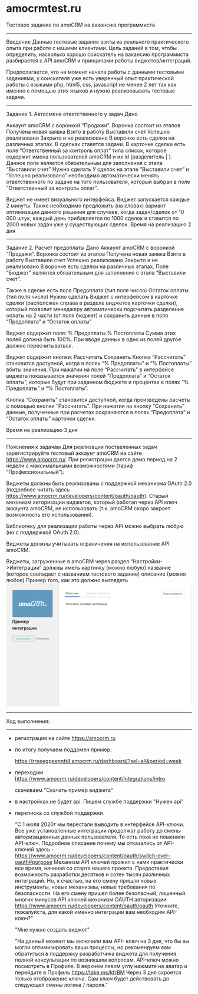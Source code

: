 # amocrmtest.ru

Тестовое задание по amoCRM на вакансию программиста

---------------------------------------------------------------
Введение
Данные тестовые задание взяты из реального практического опыта при работе с нашими клиентами. Цель заданий в том, чтобы определить, насколько хорошо соискатель на вакансию программиста разбирается с API amoCRM и принципами работы виджетов/интеграций. 

Предполагается, что на момент начала работы с данными тестовыми заданиями, у соискателя уже есть уверенный опыт практической работы с языками php, html5, css, javascript не менее 2 лет так как именно с помощью этих языков и нужно реализовывать тестовые задачи. 

---------------------------------------------------------------

Задание 1. Автосмена ответственного у задач
Дано

Аккаунт amoCRM с воронкой “Продажи”. Воронка состоит из этапов
Получена новая заявка
Взято в работу
Выставили счет
Успешно реализовано
Закрыто и не реализовано
В воронке есть сделки на различных этапах. В сделках ставятся задачи. В карточке сделки есть поле “Ответственный за контроль оплат” типа список, которое содержит имена пользователей amoCRM и их id (разделитель | ). Данное поле является обязательным для заполнения с этапа “Выставили счет”
Нужно сделать
У сделок на этапе “Выставили счет” и “Успешно реализовано” необходимо автоматически менять ответственного по задаче на того пользователя, который выбран в поле “Ответственный за контроль оплат”. 

Виджет не имеет визуального интерфейса. Виджет запускается каждые 2 минуты. 
Также необходимо предложить (на словах) вариант оптимизации данного решения для случаев, когда задач/сделок от 10 000 штук, каждый день прибавляется по 1000 сделок и ставится по 2000 новых задач уже у существующих сделок. 
Время на реализацию
2 дня

---------------------------------------------------------------

Задание 2. Расчет предоплаты
Дано
Аккаунт amoCRM с воронкой “Продажи”. Воронка состоит из этапов
Получена новая заявка
Взято в работу
Выставили счет
Успешно реализовано
Закрыто и не реализовано
В воронке есть сделки на различных этапах. Поле “Бюджет” является обязательным для заполнения с этапа “Выставили счет”. 

Также в сделке есть поля
Предоплата (тип поля число)
Остаток оплаты (тип поля число)
Нужно сделать
Виджет с интерфейсом в карточке сделки (расположен справа в разделе виджетов карточки сделки), который позволит менеджеру автоматически подсчитать разделение оплаты на 2 части (от поля бюджет) и сохранить данные в поля “Предоплата” и “Остаток оплаты”

Виджет содержит поля:
% Предоплаты
% Постоплаты
Сумма этих полей должна быть 100%. При вводе данных в одно из полей другое должно пересчитываться. 

Виджет содержит кнопки:
Рассчитать
Сохранить
Кнопка “Рассчитать” становится доступной, когда в полях “% Предоплаты” и “% Постоплаты” вбиты значения. При нажатии на поле “Рассчитать” в интерфейсе виджета показывается значения полей “Предоплата” и “Остаток оплаты”, которые будут при заданном бюджете и процентах в полях “% Предоплаты” и “% Постоплаты”. 

Кнопка “Сохранить” становится доступной, когда произведены расчеты с помощью кнопки “Рассчитать”. При нажатии на кнопку “Сохранить” данные, полученные при расчетах сохраняются в полях “Предоплата” и “Остаток оплаты” карточки сделки. 

Время на реализацию
3 дня

---------------------------------------------------------------

Пояснения к задачам
Для реализации поставленных задач зарегистрируйте тестовый аккаунт amoCRM на сайте https://www.amocrm.ru/. При регистрации дается демо период на 2 недели с максимальными возможностями (тариф “Профессиональный”).

Виджеты должны быть реализованы с поддержкой механизма OAuth 2.0 (подробнее читать здесь https://www.amocrm.ru/developers/content/oauth/oauth). Старый механизм авторизации виджетов, который работал через API ключ аккаунта amoCRM, не использовать (т.к. amoCRM скоро закроет возможность его использования). 

Библиотеку для реализации работы через API можно выбрать любую (но с поддержкой OAuth 2.0).

Виджеты должны учитывать ограничения на использование API amoCRM. 

Виджеты, загруженные в amoCRM через раздел “Настройки->Интеграции” должны иметь 
картинку (можно любую)
название (которое совпадает с названием тестового задание)
описание (можно любое)
Пример того, как это должно выглядеть
<img src="https://github.com/rreeggeenntt4/amocrmtest.ru/blob/main/media/what_should_work.png" alt="">

---------------------------------------------------------------

Ход выполнения:

---------------------------------------------------------------
- регистрация на сайте https://amocrm.ru

- по итогу получаем поддомен пример:

    https://rreeeggeenntt4.amocrm.ru/dashboard/?sel=all&period=week

- переходим https://www.amocrm.ru/developers/content/integrations/intro

    скачиваем "Скачать пример виджета"

- в настройках не будет api. Пишем службе поддержки "Нужен api"

- переписка со службой поддержки

    "С 1 июля 2020г мы перестали выводить в интерфейсе API-ключи. Все уже установленные интеграции продолжат работу до смены авторизационных данных пользователя. То есть пока не поменяли API-ключ. Подробное описание почему мы отказались от API-ключей здесь - https://www.amocrm.ru/developers/content/oauth/switch-over-oauth#purpose Механизм API ключей прожил с нами практически все время, начиная со старта нашего проекта. Предоставил возможность разработки десятков и сотен тысяч различных интеграций. Но, к счастью, на его смену пришли новые инструменты, новые механизмы, новые требования по безопасности. На его смену пришел более безопасный, лишенный многих минусов API ключей механизм OAUTH авторизации https://www.amocrm.ru/developers/content/oauth/oauth Уточните, пожалуйста, для какой именно интеграции вам необходим API-ключ?"

    "Мне нужно создать виджет"

    "На данный момент мы включили вам API- ключ на 3 дня, что бы вы могли оптимизировать ваши процессы, но рекомендуем вам обратиться в поддержку разработчика виджета для получения полной консультации по возникшим вопросам.
    API-ключ можно посмотреть в Профиле. В верхнем левом углу нажмите на аватар и перейдите в Профиль https://take.ms/kfrBM Через 3 дня скроется только отображение ключа. Сам ключ будет действовать до следующей смены логина / пароля."


